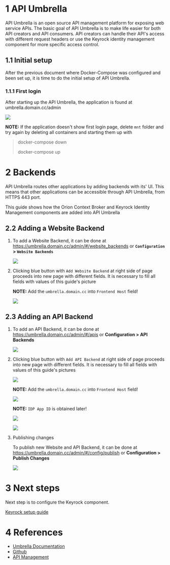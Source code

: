 # 1 API Umbrella
API Umbrella is an open source API management platform for exposing web service APIs. The basic goal of API Umbrella is to make life easier for both API creators and API consumers. API creators can handle their API's access with different request headers or use the Keyrock identity management component for more specific access control.

## 1.1 Initial setup
After the previous document where Docker-Compose was configured and been set up, it is time to do the initial setup of API Umbrella.

### 1.1.1 First login
After starting up the API Umbrella, the application is found at umbrella.domain.cc/admin

![](pictures/umbrella-orion-login.png)

**NOTE:** If the application doesn't show first login page, delete `mnt` folder and try again by deleting all containers and starting them up with
> docker-compose down
> 
> docker-compose up

# 2 Backends
API Umbrella routes other applications by adding backends with its' UI. This means that other applications can be accessible through API Umbrella, from HTTPS 443 port.

This guide shows how the Orion Context Broker and Keyrock Identity Management components are added into API Umbrella

## 2.2 Adding a Website Backend
1. To add a Website Backend, it can be done at https://umbrella.domain.cc/admin/#/website_backends or **`Configuration` > `Website Backends`**

   ![](pictures/umbrella-orion00.png)

2. Clicking blue button with `Add Website Backend` at right side of page proceeds into new page with different fields. It is necessary to fill all fields with values of this guide's picture

   **NOTE:** Add the `umbrella.domain.cc` into `Frontend Host` field!

   ![](pictures/umbrella-orion11.png)

## 2.3 Adding an API Backend
1. To add an API Backend, it can be done at https://umbrella.domain.cc/admin/#/apis or **Configuration > API Backends**

   ![](pictures/umbrella-orion0.png)

2. Clicking blue button with `Add API Backend` at right side of page proceeds into new page with different fields. It is necessary to fill all fields with values of this guide's pictures

   ![](pictures/umbrella-orion1.png)

   **NOTE:** Add the `umbrella.domain.cc` into `Frontend Host` field!
   
   ![](pictures/umbrella-orion2.png)
   
   **NOTE:** `IDP App ID` is obtained later!
   
   ![](pictures/umbrella-orion3.png)
   
   ![](pictures/umbrella-orion4.png)

3. Publishing changes

   To publish new Website and API Backend, it can be done at https://umbrella.domain.cc/admin/#/config/publish or **Configuration > Publish Changes**

   ![](pictures/umbrella-orion5.png)

# 3 Next steps
Next step is to configure the Keyrock component. 

[Keyrock setup guide](keyrock.md)

# 4 References
- [Umbrella Documentation](https://api-umbrella.readthedocs.io/en/latest/)
- [Github](https://github.com/FIWARE/api-umbrella)
- [API Management](https://en.wikipedia.org/wiki/API_management)
